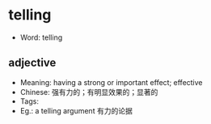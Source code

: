 # telling

- Word: telling

## adjective

- Meaning: having a strong or important effect; effective
- Chinese: 强有力的；有明显效果的；显著的
- Tags: 
- Eg.: a telling argument 有力的论据

